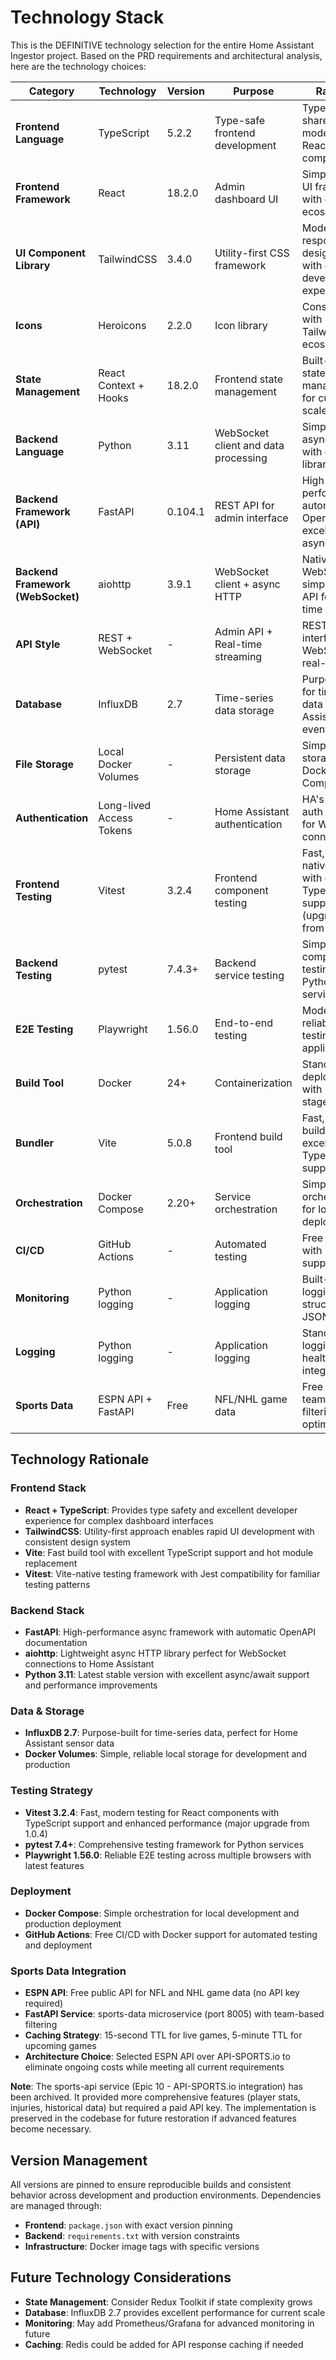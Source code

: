 # Technology Stack

This is the DEFINITIVE technology selection for the entire Home Assistant Ingestor project. Based on the PRD requirements and architectural analysis, here are the technology choices:

| Category | Technology | Version | Purpose | Rationale |
|----------|------------|---------|---------|-----------|
| **Frontend Language** | TypeScript | 5.2.2 | Type-safe frontend development | Type safety for shared data models and React components |
| **Frontend Framework** | React | 18.2.0 | Admin dashboard UI | Simple, proven UI framework with excellent ecosystem |
| **UI Component Library** | TailwindCSS | 3.4.0 | Utility-first CSS framework | Modern, responsive design system with excellent developer experience |
| **Icons** | Heroicons | 2.2.0 | Icon library | Consistent with TailwindCSS ecosystem |
| **State Management** | React Context + Hooks | 18.2.0 | Frontend state management | Built-in React state management for current scale |
| **Backend Language** | Python | 3.11 | WebSocket client and data processing | Simple, proven async support with excellent libraries |
| **Backend Framework (API)** | FastAPI | 0.104.1 | REST API for admin interface | High performance, automatic OpenAPI docs, excellent async support |
| **Backend Framework (WebSocket)** | aiohttp | 3.9.1 | WebSocket client + async HTTP | Native async WebSocket + simple HTTP API for real-time streaming |
| **API Style** | REST + WebSocket | - | Admin API + Real-time streaming | REST for admin interface, WebSocket for real-time data |
| **Database** | InfluxDB | 2.7 | Time-series data storage | Purpose-built for time-series data and Home Assistant events |
| **File Storage** | Local Docker Volumes | - | Persistent data storage | Simple local storage with Docker Compose |
| **Authentication** | Long-lived Access Tokens | - | Home Assistant authentication | HA's standard auth method for WebSocket connections |
| **Frontend Testing** | Vitest | 3.2.4 | Frontend component testing | Fast, Vite-native testing with excellent TypeScript support (upgraded from 1.0.4) |
| **Backend Testing** | pytest | 7.4.3+ | Backend service testing | Simple, comprehensive testing for Python services |
| **E2E Testing** | Playwright | 1.56.0 | End-to-end testing | Modern, reliable E2E testing for full application |
| **Build Tool** | Docker | 24+ | Containerization | Standard deployment with multi-stage builds |
| **Bundler** | Vite | 5.0.8 | Frontend build tool | Fast, simple build tool with excellent TypeScript support |
| **Orchestration** | Docker Compose | 2.20+ | Service orchestration | Simple orchestration for local deployment |
| **CI/CD** | GitHub Actions | - | Automated testing | Free CI/CD with Docker support |
| **Monitoring** | Python logging | - | Application logging | Built-in logging with structured JSON format |
| **Logging** | Python logging | - | Application logging | Standard logging with health check integration |
| **Sports Data** | ESPN API + FastAPI | Free | NFL/NHL game data | Free API with team-based filtering for optimal usage |

## Technology Rationale

### Frontend Stack
- **React + TypeScript**: Provides type safety and excellent developer experience for complex dashboard interfaces
- **TailwindCSS**: Utility-first approach enables rapid UI development with consistent design system
- **Vite**: Fast build tool with excellent TypeScript support and hot module replacement
- **Vitest**: Vite-native testing framework with Jest compatibility for familiar testing patterns

### Backend Stack
- **FastAPI**: High-performance async framework with automatic OpenAPI documentation
- **aiohttp**: Lightweight async HTTP library perfect for WebSocket connections to Home Assistant
- **Python 3.11**: Latest stable version with excellent async/await support and performance improvements

### Data & Storage
- **InfluxDB 2.7**: Purpose-built for time-series data, perfect for Home Assistant sensor data
- **Docker Volumes**: Simple, reliable local storage for development and production

### Testing Strategy
- **Vitest 3.2.4**: Fast, modern testing for React components with TypeScript support and enhanced performance (major upgrade from 1.0.4)
- **pytest 7.4+**: Comprehensive testing framework for Python services
- **Playwright 1.56.0**: Reliable E2E testing across multiple browsers with latest features

### Deployment
- **Docker Compose**: Simple orchestration for local development and production deployment
- **GitHub Actions**: Free CI/CD with Docker support for automated testing and deployment

### Sports Data Integration
- **ESPN API**: Free public API for NFL and NHL game data (no API key required)
- **FastAPI Service**: sports-data microservice (port 8005) with team-based filtering
- **Caching Strategy**: 15-second TTL for live games, 5-minute TTL for upcoming games
- **Architecture Choice**: Selected ESPN API over API-SPORTS.io to eliminate ongoing costs while meeting all current requirements

**Note**: The sports-api service (Epic 10 - API-SPORTS.io integration) has been archived. It provided more comprehensive features (player stats, injuries, historical data) but required a paid API key. The implementation is preserved in the codebase for future restoration if advanced features become necessary.

## Version Management

All versions are pinned to ensure reproducible builds and consistent behavior across development and production environments. Dependencies are managed through:

- **Frontend**: `package.json` with exact version pinning
- **Backend**: `requirements.txt` with version constraints
- **Infrastructure**: Docker image tags with specific versions

## Future Technology Considerations

- **State Management**: Consider Redux Toolkit if state complexity grows
- **Database**: InfluxDB 2.7 provides excellent performance for current scale
- **Monitoring**: May add Prometheus/Grafana for advanced monitoring in future
- **Caching**: Redis could be added for API response caching if needed
